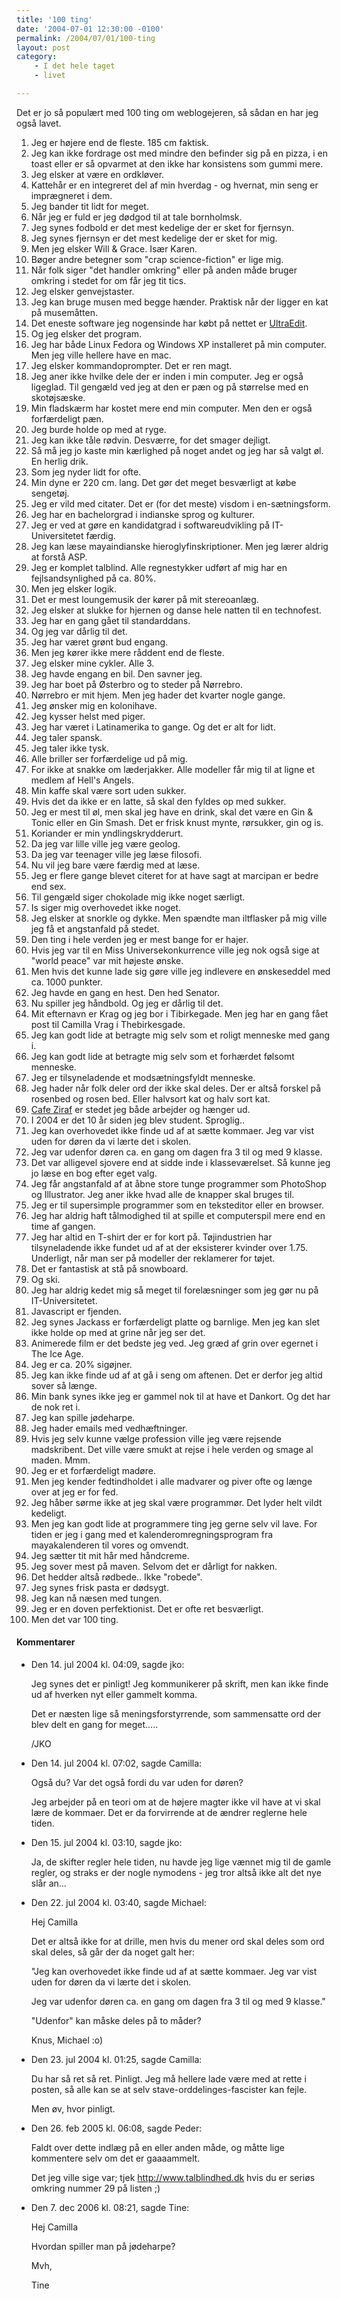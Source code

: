 ```yaml
---
title: '100 ting'
date: '2004-07-01 12:30:00 -0100'
permalink: /2004/07/01/100-ting
layout: post
category:
    - I det hele taget
    - livet

---
```

Det er jo så populært med 100 ting om weblogejeren, så sådan en har jeg også lavet.

1. Jeg er højere end de fleste. 185 cm faktisk.
2. Jeg kan ikke fordrage ost med mindre den befinder sig på en pizza, i en toast eller er så opvarmet at den ikke har konsistens som gummi mere.
3. Jeg elsker at være en ordkløver.
4. Kattehår er en integreret del af min hverdag - og hvernat, min seng er imprægneret i dem.
5. Jeg bander tit lidt for meget.
6. Når jeg er fuld er jeg dødgod til at tale bornholmsk.
7. Jeg synes fodbold er det mest kedelige der er sket for fjernsyn.
8. Jeg synes fjernsyn er det mest kedelige der er sket for mig.
9. Men jeg elsker Will & Grace. Især Karen.
10. Bøger andre betegner som "crap science-fiction" er lige mig.
11. Når folk siger "det handler omkring" eller på anden måde bruger omkring i stedet for om får jeg tit tics.
12. Jeg elsker genvejstaster.
13. Jeg kan bruge musen med begge hænder. Praktisk når der ligger en kat på musemåtten.
14. Det eneste software jeg nogensinde har købt på nettet er [UltraEdit](http://www.ultraedit.com).
15. Og jeg elsker det program.
16. Jeg har både Linux Fedora og Windows XP installeret på min computer. Men jeg ville hellere have en mac.
17. Jeg elsker kommandoprompter. Det er ren magt.
18. Jeg aner ikke hvilke dele der er inden i min computer. Jeg er også ligeglad. Til gengæld ved jeg at den er pæn og på størrelse med en skotøjsæske.
19. Min fladskærm har kostet mere end min computer. Men den er også forfærdeligt pæn.
20. Jeg burde holde op med at ryge.
21. Jeg kan ikke tåle rødvin. Desværre, for det smager dejligt.
22. Så må jeg jo kaste min kærlighed på noget andet og jeg har så valgt øl. En herlig drik.
23. Som jeg nyder lidt for ofte.
24. Min dyne er 220 cm. lang. Det gør det meget besværligt at købe sengetøj.
25. Jeg er vild med citater. Det er (for det meste) visdom i en-sætningsform.
26. Jeg har en bachelorgrad i indianske sprog og kulturer.
27. Jeg er ved at gøre en kandidatgrad i softwareudvikling på IT-Universitetet færdig.
28. Jeg kan læse mayaindianske hieroglyfinskriptioner. Men jeg lærer aldrig at forstå ASP.
29. Jeg er komplet talblind. Alle regnestykker udført af mig har en fejlsandsynlighed på ca. 80%.
30. Men jeg elsker logik.
31. Det er mest loungemusik der kører på mit stereoanlæg.
32. Jeg elsker at slukke for hjernen og danse hele natten til en technofest.
33. Jeg har en gang gået til standarddans.
34. Og jeg var dårlig til det.
35. Jeg har været grønt bud engang.
36. Men jeg kører ikke mere råddent end de fleste.
37. Jeg elsker mine cykler. Alle 3.
38. Jeg havde engang en bil. Den savner jeg.
39. Jeg har boet på Østerbro og to steder på Nørrebro.
40. Nørrebro er mit hjem. Men jeg hader det kvarter nogle gange.
41. Jeg ønsker mig en kolonihave.
42. Jeg kysser helst med piger.
43. Jeg har været i Latinamerika to gange. Og det er alt for lidt.
44. Jeg taler spansk.
45. Jeg taler ikke tysk.
46. Alle briller ser forfærdelige ud på mig.
47. For ikke at snakke om læderjakker. Alle modeller får mig til at ligne et medlem af Hell's Angels.
48. Min kaffe skal være sort uden sukker.
49. Hvis det da ikke er en latte, så skal den fyldes op med sukker.
50. Jeg er mest til øl, men skal jeg have en drink, skal det være en Gin & Tonic eller en Gin Smash. Det er frisk knust mynte, rørsukker, gin og is.
51. Koriander er min yndlingskrydderurt.
52. Da jeg var lille ville jeg være geolog.
53. Da jeg var teenager ville jeg læse filosofi.
54. Nu vil jeg bare være færdig med at læse.
55. Jeg er flere gange blevet citeret for at have sagt at marcipan er bedre end sex.
56. Til gengæld siger chokolade mig ikke noget særligt.
57. Is siger mig overhovedet ikke noget.
58. Jeg elsker at snorkle og dykke. Men spændte man iltflasker på mig ville jeg få et angstanfald på stedet.
59. Den ting i hele verden jeg er mest bange for er hajer.
60. Hvis jeg var til en Miss Universekonkurrence ville jeg nok også sige at "world peace" var mit højeste ønske.
61. Men hvis det kunne lade sig gøre ville jeg indlevere en ønskeseddel med ca. 1000 punkter.
62. Jeg havde en gang en hest. Den hed Senator.
63. Nu spiller jeg håndbold. Og jeg er dårlig til det.
64. Mit efternavn er Krag og jeg bor i Tibirkegade. Men jeg har en gang fået post til Camilla Vrag i Thebirkesgade.
65. Jeg kan godt lide at betragte mig selv som et roligt menneske med gang i.
66. Jeg kan godt lide at betragte mig selv som et forhærdet følsomt menneske.
67. Jeg er tilsyneladende et modsætningsfyldt menneske.
68. Jeg hader når folk deler ord der ikke skal deles. Der er altså forskel på rosenbed og rosen bed. Eller halvsort kat og halv sort kat.
69. [Cafe Ziraf](http://www.cafe-ziraf.dk) er stedet jeg både arbejder og hænger ud.
70. I 2004 er det 10 år siden jeg blev student. Sproglig..
71. Jeg kan overhovedet ikke finde ud af at sætte kommaer. Jeg var vist uden for døren da vi lærte det i skolen.
72. Jeg var udenfor døren ca. en gang om dagen fra 3 til og med 9 klasse.
73. Det var alligevel sjovere end at sidde inde i klasseværelset. Så kunne jeg jo læse en bog efter eget valg.
74. Jeg får angstanfald af at åbne store tunge programmer som PhotoShop og Illustrator. Jeg aner ikke hvad alle de knapper skal bruges til.
75. Jeg er til supersimple programmer som en teksteditor eller en browser.
76. Jeg har aldrig haft tålmodighed til at spille et computerspil mere end en time af gangen.
77. Jeg har altid en T-shirt der er for kort på. Tøjindustrien har tilsyneladende ikke fundet ud af at der eksisterer kvinder over 1.75. Underligt, når man ser på modeller der reklamerer for tøjet.
78. Det er fantastisk at stå på snowboard.
79. Og ski.
80. Jeg har aldrig kedet mig så meget til forelæsninger som jeg gør nu på IT-Universitetet.
81. Javascript er fjenden.
82. Jeg synes Jackass er forfærdeligt platte og barnlige. Men jeg kan slet ikke holde op med at grine når jeg ser det.
83. Animerede film er det bedste jeg ved. Jeg græd af grin over egernet i The Ice Age.
84. Jeg er ca. 20% sigøjner.
85. Jeg kan ikke finde ud af at gå i seng om aftenen. Det er derfor jeg altid sover så længe.
86. Min bank synes ikke jeg er gammel nok til at have et Dankort. Og det har de nok ret i.
87. Jeg kan spille jødeharpe.
88. Jeg hader emails med vedhæftninger.
89. Hvis jeg selv kunne vælge profession ville jeg være rejsende madskribent. Det ville være smukt at rejse i hele verden og smage al maden. Mmm.
90. Jeg er et forfærdeligt madøre.
91. Men jeg kender fedtindholdet i alle madvarer og piver ofte og længe over at jeg er for fed.
92. Jeg håber sørme ikke at jeg skal være programmør. Det lyder helt vildt kedeligt.
93. Men jeg kan godt lide at programmere ting jeg gerne selv vil lave. For tiden er jeg i gang med et kalenderomregningsprogram fra mayakalenderen til vores og omvendt.
94. Jeg sætter tit mit hår med håndcreme.
95. Jeg sover mest på maven. Selvom det er dårligt for nakken.
96. Det hedder altså rødbede.. Ikke "robede".
97. Jeg synes frisk pasta er dødsygt.
98. Jeg kan nå næsen med tungen.
99. Jeg er en doven perfektionist. Det er ofte ret besværligt.
100. Men det var 100 ting.
<div class="vintage-comments">
<h4>Kommentarer </h4>
<ul class="vintage-comments-list"><li>
<p class="comment-meta">Den <time datetime="2004-07-14T16:09:14+02:00">14. jul 2004 kl.  04:09</time>, sagde jko:</p>
<p>Jeg synes det er pinligt! Jeg kommunikerer på skrift, men kan ikke finde ud af hverken nyt eller gammelt komma.</p>
<p>Det er næsten lige så meningsforstyrrende, som sammensatte ord der blev delt en gang for meget.....</p>
<p>/JKO</p>
</li>

<li>
<p class="comment-meta">Den <time datetime="2004-07-14T19:02:03+02:00">14. jul 2004 kl.  07:02</time>, sagde Camilla:</p>
<p>Også du? Var det også fordi du var uden for døren?</p>
<p>Jeg arbejder på en teori om at de højere magter ikke vil have at vi skal lære de kommaer. Det er da forvirrende at de ændrer reglerne hele tiden.</p>
</li>

<li>
<p class="comment-meta">Den <time datetime="2004-07-15T15:10:02+02:00">15. jul 2004 kl.  03:10</time>, sagde jko:</p>
<p>Ja, de skifter regler hele tiden, nu havde jeg lige vænnet mig til de gamle regler, og straks er der nogle nymodens - jeg tror altså ikke alt det nye slår an...</p>
</li>

<li>
<p class="comment-meta">Den <time datetime="2004-07-22T15:40:14+02:00">22. jul 2004 kl.  03:40</time>, sagde Michael:</p>
<p>Hej Camilla</p>
<p>Det er altså ikke for at drille, men hvis du mener ord skal deles som ord skal deles, så går der da noget galt her:</p>
<p>"Jeg kan overhovedet ikke finde ud af at sætte kommaer. Jeg var vist uden for døren da vi lærte det i skolen.</p>
<p>Jeg var udenfor døren ca. en gang om dagen fra 3 til og med 9 klasse."</p>
<p>"Udenfor" kan måske deles på to måder?</p>
<p>Knus, Michael :o)</p>
</li>

<li>
<p class="comment-meta">Den <time datetime="2004-07-23T13:25:57+02:00">23. jul 2004 kl.  01:25</time>, sagde Camilla:</p>
<p>Du har så ret så ret. Pinligt. Jeg må hellere lade være med at rette i posten, så alle kan se at selv stave-orddelinges-fascister kan fejle.</p>
<p>Men øv, hvor pinligt.</p>
</li>

<li>
<p class="comment-meta">Den <time datetime="2005-02-26T18:08:44+01:00">26. feb 2005 kl.  06:08</time>, sagde Peder:</p>
<p>Faldt over dette indlæg på en eller anden måde, og måtte lige kommentere selv om det er gaaaammelt.</p>
<p>Det jeg ville sige var; tjek <a href="http://www.talblindhed.dk">http://www.talblindhed.dk</a> hvis du er seriøs omkring nummer 29 på listen ;)</p>
</li>

<li>
<p class="comment-meta">Den <time datetime="2006-12-07T20:21:53+01:00">7. dec 2006 kl.  08:21</time>, sagde Tine:</p>
<p>Hej Camilla</p>
<p>Hvordan spiller man på jødeharpe?</p>
<p>Mvh,</p>
<p>Tine</p>
</li>
</ul>
</div>
